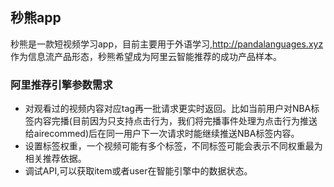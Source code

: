 ## 秒熊app

秒熊是一款短视频学习app，目前主要用于外语学习,http://pandalanguages.xyz 作为信息流产品形态，秒熊希望成为阿里云智能推荐的成功产品样本。

### 阿里推荐引擎参数需求

- 对观看过的视频内容对应tag再一批请求更实时返回。比如当前用户对NBA标签内容完播(目前因为只支持点击行为，我们将完播事件处理为点击行为推送给airecommed)后在同一用户下一次请求时能继续推送NBA标签内容。
- 设置标签权重，一个视频可能有多个标签，不同标签可能会表示不同权重最为相关推荐依据。
- 调试API,可以获取item或者user在智能引擎中的数据状态。
